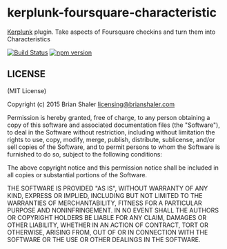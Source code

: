 # kerplunk-foursquare-characteristic

[Kerplunk](https://github.com/brianshaler/kerplunk) plugin. Take aspects of Foursquare checkins and turn them into Characteristics

[![Build Status](https://travis-ci.org/brianshaler/kerplunk-foursquare-characteristic.svg)](https://travis-ci.org/brianshaler/kerplunk-foursquare-characteristic)
[![npm version](https://img.shields.io/npm/v/kerplunk-foursquare-characteristic.svg)](https://www.npmjs.com/package/kerplunk-foursquare-characteristic)

## LICENSE

(MIT License)

Copyright (c) 2015 Brian Shaler <licensing@brianshaler.com>

Permission is hereby granted, free of charge, to any person obtaining
a copy of this software and associated documentation files (the
"Software"), to deal in the Software without restriction, including
without limitation the rights to use, copy, modify, merge, publish,
distribute, sublicense, and/or sell copies of the Software, and to
permit persons to whom the Software is furnished to do so, subject to
the following conditions:

The above copyright notice and this permission notice shall be
included in all copies or substantial portions of the Software.

THE SOFTWARE IS PROVIDED "AS IS", WITHOUT WARRANTY OF ANY KIND,
EXPRESS OR IMPLIED, INCLUDING BUT NOT LIMITED TO THE WARRANTIES OF
MERCHANTABILITY, FITNESS FOR A PARTICULAR PURPOSE AND
NONINFRINGEMENT. IN NO EVENT SHALL THE AUTHORS OR COPYRIGHT HOLDERS BE
LIABLE FOR ANY CLAIM, DAMAGES OR OTHER LIABILITY, WHETHER IN AN ACTION
OF CONTRACT, TORT OR OTHERWISE, ARISING FROM, OUT OF OR IN CONNECTION
WITH THE SOFTWARE OR THE USE OR OTHER DEALINGS IN THE SOFTWARE.
